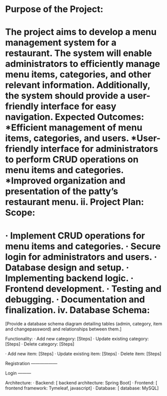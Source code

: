 Purpose of the Project:
=======================
The project aims to develop a menu management system for a restaurant. The system will enable administrators to efficiently manage menu items, categories, and other relevant information. Additionally, the system should provide a user-friendly interface for easy navigation.
Expected Outcomes:
*Efficient management of menu items, categories, and users.
*User-friendly interface for administrators to perform CRUD operations on menu items and categories.
*Improved organization and presentation of the patty’s  restaurant menu.
ii. Project Plan:
Scope:
======
· Implement CRUD operations for menu items and categories.
· Secure login for administrators and users.
·  Database design and setup.
· Implementing backend logic.
·  Frontend development.
·  Testing and debugging.
·  Documentation and finalization.
iv. Database Schema:
====================
[Provide a database schema diagram detailing tables (admin, category, item and changepassword) and relationships between them.]


Functionality:
· Add new category: [Steps]
· Update existing category: [Steps]
· Delete category: [Steps]

· Add new item: [Steps]
· Update existing item: [Steps]
· Delete item: [Steps]

Registration
——————


Login
———

Architecture:
· Backend: [ backend architecture: Spring Boot]
· Frontend: [ frontend framework: Tymeleaf, javascript]
· Database: [ database: MySQL]

